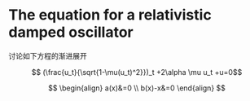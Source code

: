 # The equation for a relativistic damped oscillator 

讨论如下方程的渐进展开

$$ (\frac{u_t}{\sqrt{1-\mu(u_t)^2}})_t +2\alpha \mu u_t +u=0$$

$$
\begin{align}
a(x)&=0 \\
b(x)-x&=0
\end{align}
$$
